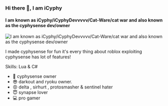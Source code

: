 ### Hi there 👋, I am iCyphy
#### I am known as iCyphy/iCyphyDevvvvv/Cat-Ware/cat war and also known as the cyphysense dev/owner
![I am known as iCyphy/iCyphyDevvvvv/Cat-Ware/cat war and also known as the cyphysense dev/owner](https://cdn.discordapp.com/attachments/829266265063161876/862283582922555412/ez.png)

I made cyphysense for fun it's every thing about roblox exploiting cyphysense has lot of features!

Skills: Lua & C#

- 🔭 cyphysense owner
- 😎 darkout and ryoku owner.
- 😡 delta , sirhurt , protosmasher & sentinel hater
- 😇 synapse lover
- 💻 pro gamer
